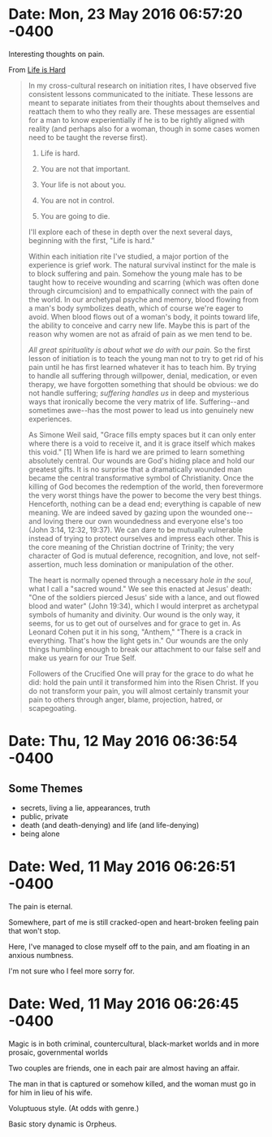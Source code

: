# Date: Mon, 23 May 2016 06:57:20 -0400

Interesting thoughts on pain.

From [Life is
Hard](http://campaign.r20.constantcontact.com/render?m=1103098668616&ca=3e26ec76-df34-410a-af4a-f63c2738d038)

> In my cross-cultural research on initiation rites, I have observed five
>consistent lessons communicated to the initiate. These lessons are meant
>to separate initiates from their thoughts about themselves and reattach
>them to who they really are. These messages are essential for a man to
>know experientially if he is to be rightly aligned with reality (and
>perhaps also for a woman, though in some cases women need to be taught
>the reverse first).
>
> 1. Life is hard.
>
> 2. You are not that important.
>
> 3. Your life is not about you.
>
> 4. You are not in control.
>
> 5. You are going to die.
>
> I'll explore each of these in depth over the next several days, beginning
with the first, "Life is hard."
>
> Within each initiation rite I've studied, a major portion of the
>experience is grief work. The natural survival instinct for the male is
>to block suffering and pain. Somehow the young male has to be taught how
>to receive wounding and scarring (which was often done through
>circumcision) and to empathically connect with the pain of the world. In
>our archetypal psyche and memory, blood flowing from a man's body
>symbolizes death, which of course we're eager to avoid. When blood flows
>out of a woman's body, it points toward life, the ability to conceive and
>carry new life. Maybe this is part of the reason why women are not as
>afraid of pain as we men tend to be.
>
> *All great spirituality is about what we do with our pain.* So the first
>lesson of initiation is to teach the young man not to try to get rid of
>his pain until he has first learned whatever it has to teach him. By
>trying to handle all suffering through willpower, denial, medication, or
>even therapy, we have forgotten something that should be obvious: we do
>not handle suffering; *suffering handles us* in deep and mysterious ways
>that ironically become the very matrix of life. Suffering--and sometimes
>awe--has the most power to lead us into genuinely new experiences.
>
> As Simone Weil said, "Grace fills empty spaces but it can only enter
> where there is a void to receive it, and it is grace itself which makes
> this void." [1] When life is hard we are primed to learn something
> absolutely central. Our wounds are God's hiding place and hold our
> greatest gifts. It is no surprise that a dramatically wounded man became
> the central transformative symbol of Christianity. Once the killing of
> God becomes the redemption of the world, then forevermore the very worst
> things have the power to become the very best things. Henceforth,
> nothing can be a dead end; everything is capable of new meaning. We are
> indeed saved by gazing upon the wounded one--and loving there our own
> woundedness and everyone else's too (John 3:14, 12:32, 19:37). We can
> dare to be mutually vulnerable instead of trying to protect ourselves
> and impress each other. This is the core meaning of the Christian
> doctrine of Trinity; the very character of God is mutual deference,
> recognition, and love, not self-assertion, much less domination or
> manipulation of the other.
> 
> The heart is normally opened through a necessary *hole in the soul*, what
>I call a "sacred wound." We see this enacted at Jesus' death: "One of the
>soldiers pierced Jesus' side with a lance, and out flowed blood and
>water" (John 19:34), which I would interpret as archetypal symbols of
>humanity and divinity. Our wound is the only way, it seems, for us to get
>out of ourselves and for grace to get in. As Leonard Cohen put it in his
>song, "Anthem," "There is a crack in everything. That's how the light
>gets in." Our wounds are the only things humbling enough to break our
>attachment to our false self and make us yearn for our True Self.
>
> Followers of the Crucified One will pray for the grace to do what he did: hold the pain until it transformed him into the Risen Christ. If you do
>not transform your pain, you will almost certainly transmit your pain to
>others through anger, blame, projection, hatred, or scapegoating.

# Date: Thu, 12 May 2016 06:36:54 -0400

## Some Themes

* secrets, living a lie, appearances, truth
* public, private
* death (and death-denying) and life (and life-denying)
* being alone

# Date: Wed, 11 May 2016 06:26:51 -0400

The pain is eternal.

Somewhere, part of me is still cracked-open and heart-broken feeling pain that won't stop.

Here, I've managed to close myself off to the pain, and am floating in an anxious numbness.

I'm not sure who I feel more sorry for.

# Date: Wed, 11 May 2016 06:26:45 -0400

Magic is in both criminal, countercultural, black-market worlds and in more prosaic, governmental worlds

Two couples are friends, one in each pair are almost having an affair.

The man in that is captured or somehow killed, and the woman must go in for him in lieu of his wife.

Voluptuous style. (At odds with genre.)

Basic story dynamic is Orpheus.


